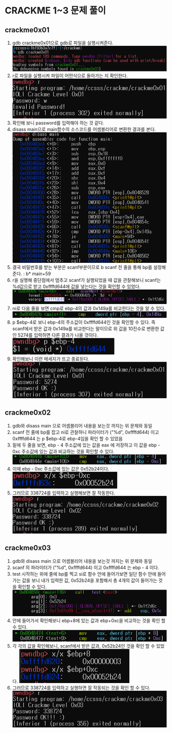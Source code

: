 # CRACKME 1~3 문제 풀이

## crackme0x01
1.  gdb crackme0x01으로 gdb로 파일을 실행시켜준다.
![1](https://raw.githubusercontent.com/Kim-kanghyun/hw1-1/master/hw1/img/1.PNG)
2. r로 파일을 실행시켜 파일이 어떤식으로 돌아가는 지 확인한다.
![2](https://raw.githubusercontent.com/Kim-kanghyun/hw1-1/master/hw1/img/2.png)
3. 확인해 보니 password를 입력해야 하는 것 같다.
4. disass main으로 main함수의 소스코드를 어셈블리어로 변환한 결과를 본다.
![3](https://raw.githubusercontent.com/Kim-kanghyun/hw1-1/master/hw1/img/3.png)
5. 결국 비밀번호를 받는 부분은 scanf부분이므로 b scanf 전 줄을 통해 bp를 설정해준다.
: b* main+59
6. r을 실행해 중단점에서 멈추고 scanf가 실행되었을 때 값을 관찰해보니 scanf는 %d값으로 받고 0xffffd644에 값을 넣는다는 것을 확인할 수 있었다.
![4](https://raw.githubusercontent.com/Kim-kanghyun/hw1-1/master/hw1/img/4.png)
7. ni로 다음 줄을 보면 cmp로 ebp-4의 값과 0x149a를 비교한다는 것을 알 수 있다.
![5](https://raw.githubusercontent.com/Kim-kanghyun/hw1-1/master/hw1/img/5.png)
8. p $ebp-4로 보니 ebp-4의 주소값이 0xffffd644인 것을 확인할 수 있다. 즉 scanf에서 받은 값과 0x149a를 비교한다는 말이므로 위 값을 10진수로 변환한 값인 5274를 입력하면 다른 결과가 나올 것이다.
![6](https://raw.githubusercontent.com/Kim-kanghyun/hw1-1/master/hw1/img/6.png)
9. 확인해보니 이런 메세지가 뜨고 종료된다.
![7](https://raw.githubusercontent.com/Kim-kanghyun/hw1-1/master/hw1/img/7.png) 

## crackme0x02
1. gdb와 disass main 으로 어셈블리어 내용을 보는것 까지는 위 문제와 동일
2. scanf 전 줄에 bp를 잡고 ni로 관찰하니 파라미터가 ("%d", 0xffffd644) 이고 0xffffd644 는 p $ebp-4로 ebp-4임을 확인 할 수 있었음
3. 밑에 두 줄을 보면, ebp - 4 주소값에 있는 값을 eax 에 저장하고 이 값을 ebp - 0xc 주소값에 있는 값과 비교하는 것을 확인할 수 있다.
![8](https://raw.githubusercontent.com/Kim-kanghyun/hw1-1/master/hw1/img/8.png)
4. 이때 ebp - 0xc 주소값에 있는 값은  0x52b24이다.
![9](https://raw.githubusercontent.com/Kim-kanghyun/hw1-1/master/hw1/img/9.png)
5. 그러므로 338724를 입력하고 실행해보면 잘 작동한다.
![10](https://raw.githubusercontent.com/Kim-kanghyun/hw1-1/master/hw1/img/10.png)


## crackme0x03
1. gdb와 disass main 으로 어셈블리어 내용을 보는것 까지는 위 문제와 동일
2. scanf 의 파라미터가 ("%d", 0xffffd644) 이고 0xffffd644 는 ebp - 4 이다.
3. test 시작하는 위에 줄에 bp를 찍고 si로 함수 안에 들어가보면 일단 함수 안에 들어가는 값을 보니 내가 입력한 값, 0x52b24을 포함해서 총 4개의 값이 들어가는 것을 확인할 수 있다.
![11](https://raw.githubusercontent.com/Kim-kanghyun/hw1-1/master/hw1/img/11.png)
4. 안에 들어가서 확인해보니 ebp+8에 있는 값과 ebp+0xc을 비교하는 것을 확인 할 수 있다.
![12](https://raw.githubusercontent.com/Kim-kanghyun/hw1-1/master/hw1/img/12.png)
5. 각 각의 값을 확인해보니, scanf에서 받은 값과, 0x52b24인 것을 확인 할 수 있었다.
![13](https://raw.githubusercontent.com/Kim-kanghyun/hw1-1/master/hw1/img/13.png)
6. 그러므로 338724를 입력하고 실행하면 잘 작동되는 것을 확인 할 수 있다.
![14](https://raw.githubusercontent.com/Kim-kanghyun/hw1-1/master/hw1/img/14.png)

